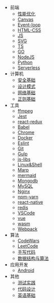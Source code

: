 * 前端
    * [性能优化](前端/性能优化/性能优化.md)
    * [Canvas](前端/Canvas/Canvas.md)
    * [Event-loop](前端/Event-loop/Event-loop.md)
    * [HTML-CSS](前端/HTML-CSS/HTML-CSS.md)
    * [JS](前端/JS/JS.md)
    * [SVG](前端/SVG/SVG.md)
    * [TS](前端/TS/TS.md)
    * [GO](后端/Go.md)
    * [NodeJS](后端/NodeJS/NodeJS.md)
    * [Python](后端/Python.md)
    * [Serverless](后端/Serverless.md)
* 计算机
    * [安全基础](计算机/安全基础/安全基础.md)
    * [设计模式](计算机/设计模式/设计模式.md)
    * [网络基础](计算机/网络基础/网络基础.md)
    * [正则基础](计算机/正则基础/正则基础.md)
* 工具
    * [ffmpeg](工具/ffmpeg/ffmpeg.md)
    * [Jest](工具/Jest/Jest.md)
    * [react-redux](工具/react-redux/react-redux.md)
    * [Babel](工具/Babel.md)
    * [Chrome](工具/Chrome.md)
    * [Docker](工具/Docker.md)
    * [Eslint](工具/Eslint.md)
    * [Git](工具/Git.md)
    * [Gulp](工具/Gulp.md)
    * [js-libs](工具/js-libs.md)
    * [Linux&Shell](工具/Linux&Shell/Linux&Shell.md)
    * [Marp](工具/Marp.md)
    * [mermaid](工具/mermaid.md)
    * [Mongodb](工具/Mongodb.md)
    * [MySQL](工具/MySQL.md)
    * [Nginx](工具/Nginx.md)
    * [npm-yarn](工具/npm-yarn.md)
    * [react-native](工具/react-native.md)
    * [redis](工具/redis.md)
    * [VSCode](工具/VSCode)
    * [vue](工具/vue.md)
    * [wasm](工具/wasm.md)
    * [Webpack](工具/Webpack.md)
* 算法
    * [CodeWars](算法/CodeWars.md)
    * [LeetCode](算法/LeetCode.md)
    * [手写代码](算法/手写代码.md)
    * [数据结构与算法](算法/数据结构与算法.md)
* 应用开发
    * [Android](应用开发/Android.md)
* 其他
    * [测试实践](其他/测试实践.md)
    * [代码设计](其他/代码设计.md)
    * [英语基础](其他/英语基础/英语基础.md)